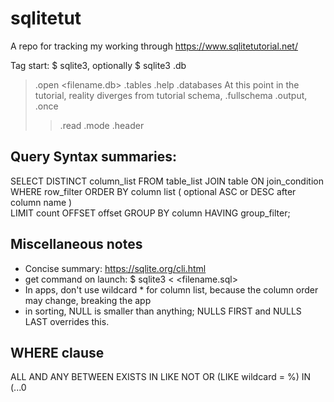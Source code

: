 # sqlitetut
A repo for tracking my working through https://www.sqlitetutorial.net/

Tag start:  $ sqlite3, optionally $ sqlite3 <filename>.db
> .open <filename.db>
> .tables
> .help
> .databases
  At this point in the tutorial, reality diverges from tutorial
> schema, .fullschema
>.output, .once
>>.read
>.mode
>.header

## Query Syntax summaries:

SELECT DISTINCT column_list
FROM table_list
  JOIN table ON join_condition
WHERE row_filter
ORDER BY column list     ( optional ASC or DESC after column name )     
LIMIT count OFFSET offset
GROUP BY column
HAVING group_filter;

## Miscellaneous notes
- Concise summary: https://sqlite.org/cli.html
- get command on launch: $ sqlite3 < <filename.sql>
- In apps, don't use wildcard * for column list, because the column order may change, breaking the app
- in sorting, NULL is smaller than anything; NULLS FIRST and NULLS LAST  overrides this.
## WHERE clause
  ALL AND ANY BETWEEN EXISTS IN LIKE NOT OR (LIKE wildcard = %) IN (...0
